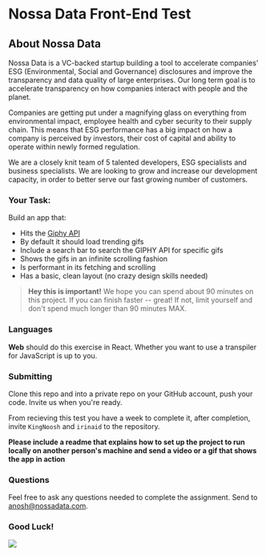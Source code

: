 # Nossa Data Front-End Test

## About Nossa Data

Nossa Data is a VC-backed startup building a tool to accelerate companies’ ESG (Environmental, Social and Governance) disclosures and improve the transparency and data quality of large enterprises. Our long term goal is to accelerate transparency on how companies interact with people and the planet.

Companies are getting put under a magnifying glass on everything from environmental impact, employee health and cyber security to their supply chain. This means that ESG performance has a big impact on how a company is perceived by investors, their cost of capital and ability to operate within newly formed regulation.

We are a closely knit team of 5 talented developers, ESG specialists and business specialists. We are looking to grow and increase our development capacity, in order to better serve our fast growing number of customers.

### Your Task:

Build an app that:

- Hits the [Giphy API](https://developers.giphy.com/docs/)
- By default it should load trending gifs
- Include a search bar to search the GIPHY API for specific gifs
- Shows the gifs in an infinite scrolling fashion
- Is performant in its fetching and scrolling
- Has a basic, clean layout (no crazy design skills needed)

> **Hey this is important!**
> We hope you can spend about 90 minutes on this project. If you can finish faster -- great! If not, limit yourself and don't spend much longer than 90 minutes MAX.

### Languages

**Web** should do this exercise in React. Whether you want to use a transpiler for JavaScript is up to you.

### Submitting

Clone this repo and into a private repo on your GitHub account, push your code. Invite us when you're ready.

From recieving this test you have a week to complete it, after completion, invite `KingNoosh` and `irinaid` to the repository.

**Please include a readme that explains how to set up the project to run locally on another person's machine and send a video or a gif that shows the app in action**

### Questions

Feel free to ask any questions needed to complete the assignment. Send to [anosh@nossadata.com](mailto:anosh@nossadata.com).

### Good Luck!

![](https://media3.giphy.com/media/3o6ZtaO9BZHcOjmErm/giphy.gif)
